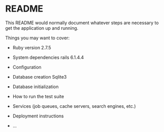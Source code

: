 # README

This README would normally document whatever steps are necessary to get the
application up and running.

Things you may want to cover:

* Ruby version
2.7.5
* System dependencies
rails 6.1.4.4
* Configuration

* Database creation
Sqlite3
* Database initialization

* How to run the test suite

* Services (job queues, cache servers, search engines, etc.)

* Deployment instructions

* ...
